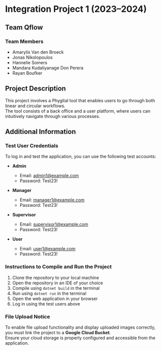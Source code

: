 # Integration Project 1 (2023–2024)

## Team Qflow

### Team Members

- Amarylis Van den Broeck  
- Jonas Nikolopoulos  
- Hannelie Somers  
- Mandara Kudaliyanage Don Perera  
- Rayan Boufker  

## Project Description

This project involves a Phygital tool that enables users to go through both linear and circular workflows.  
The tool consists of a back office and a user platform, where users can intuitively navigate through various processes.

## Additional Information

### Test User Credentials

To log in and test the application, you can use the following test accounts:

- **Admin**  
  - Email: admin1@example.com  
  - Password: Test23!

- **Manager**  
  - Email: manager1@example.com  
  - Password: Test23!

- **Supervisor**  
  - Email: supervisor1@example.com  
  - Password: Test23!

- **User**  
  - Email: user1@example.com  
  - Password: Test23!

### Instructions to Compile and Run the Project

1. Clone the repository to your local machine  
2. Open the repository in an IDE of your choice  
3. Compile using `dotnet build` in the terminal  
4. Run using `dotnet run` in the terminal  
5. Open the web application in your browser  
6. Log in using the test users above

### File Upload Notice

To enable file upload functionality and display uploaded images correctly, you must link the project to a **Google Cloud Bucket**.  
Ensure your cloud storage is properly configured and accessible from the application.

